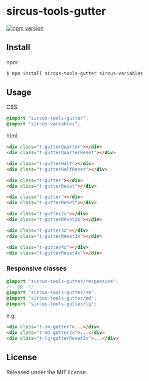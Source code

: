# sircus-tools-gutter

[![npm version](https://img.shields.io/npm/v/sircus-tools-gutter.svg?style=flat)](https://www.npmjs.com/package/sircus-tools-gutter)


## Install

npm:

```bash
$ npm install sircus-tools-gutter sircus-variables
```

## Usage

CSS:

```css
@import "sircus-tools-gutter";
@import "sircus-variables";
```

html:

```html
<div class="t-gutterQuarter"></div>
<div class="t-gutterQuarterReset"></div>

<div class="t-gutterHalf"></div>
<div class="t-gutterHalfReset"></div>

<div class="t-gutter"></div>
<div class="t-gutterReset"></div>

<div class="t-gutter"></div>
<div class="t-gutterReset"></div>

<div class="t-gutter2x"></div>
<div class="t-gutterReset2x"></div>

<div class="t-gutter3x"></div>
<div class="t-gutterReset3x"></div>

<div class="t-gutter4x"></div>
<div class="t-gutterReset4x"></div>
```

### Responsive classes

```css
@import "sircus-tools-gutter/responsive";
/*  OR  */
@import "sircus-tools-gutter/sm";
@import "sircus-tools-gutter/md";
@import "sircus-tools-gutter/lg";
```
e.g:

```html
<div class="t-sm-gutter">...</div>
<div class="t-md-gutter2x">...</div>
<div class="t-lg-gutterReset2x">...</div>
```

## License
Released under the MIT license.
